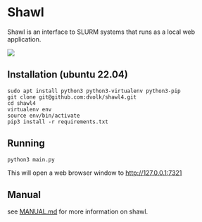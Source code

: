 # Shawl

Shawl is an interface to SLURM systems that runs as a local web application.

<img src="https://i.imgur.com/50j8XFr.png"/>

## Installation (ubuntu 22.04)

    sudo apt install python3 python3-virtualenv python3-pip
    git clone git@github.com:dvolk/shawl4.git
    cd shawl4
    virtualenv env
    source env/bin/activate
    pip3 install -r requirements.txt

## Running

    python3 main.py

This will open a web browser window to http://127.0.0.1:7321

## Manual

see [MANUAL.md](MANUAL.md) for more information on shawl.
